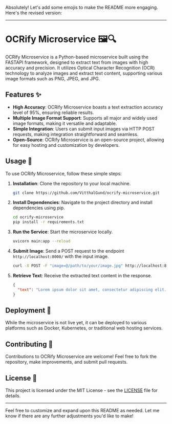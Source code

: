 Absolutely! Let's add some emojis to make the README more engaging. Here's the revised version:

---

# OCRify Microservice 🖼️🔍

OCRify Microservice is a Python-based microservice built using the FASTAPI framework, designed to extract text from images with high accuracy and precision. It utilizes Optical Character Recognition (OCR) technology to analyze images and extract text content, supporting various image formats such as PNG, JPEG, and JPG.

## Features ✨

- **High Accuracy**: OCRify Microservice boasts a text extraction accuracy level of 95%, ensuring reliable results.
- **Multiple Image Format Support**: Supports all major and widely used image formats, making it versatile and adaptable.
- **Simple Integration**: Users can submit input images via HTTP POST requests, making integration straightforward and seamless.
- **Open-Source**: OCRify Microservice is an open-source project, allowing for easy hosting and customization by developers.

## Usage 🚀

To use OCRify Microservice, follow these simple steps:

1. **Installation**: Clone the repository to your local machine.

   ```bash
   git clone https://github.com/VitthalGund/ocrify-microservice.git
   ```

2. **Install Dependencies**: Navigate to the project directory and install dependencies using pip.

   ```bash
   cd ocrify-microservice
   pip install -r requirements.txt
   ```

3. **Run the Service**: Start the microservice locally.

   ```bash
   uvicorn main:app --reload
   ```

4. **Submit Image**: Send a POST request to the endpoint `http://localhost:8000/` with the input image.

   ```bash
   curl -X POST -F "image=@/path/to/your/image.jpg" http://localhost:8000/
   ```

5. **Retrieve Text**: Receive the extracted text content in the response.

   ```json
   {
     "text": "Lorem ipsum dolor sit amet, consectetur adipiscing elit..."
   }
   ```

## Deployment 🚀

While the microservice is not live yet, it can be deployed to various platforms such as Docker, Kubernetes, or traditional web hosting services.

## Contributing 🤝

Contributions to OCRify Microservice are welcome! Feel free to fork the repository, make improvements, and submit pull requests.

## License 📝

This project is licensed under the MIT License - see the [LICENSE](LICENSE) file for details.

---

Feel free to customize and expand upon this README as needed. Let me know if there are any further adjustments you'd like to make!
